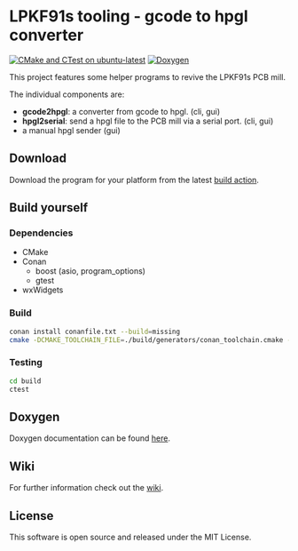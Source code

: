 # LPKF91s tooling - gcode to hpgl converter

[![CMake and CTest on ubuntu-latest](https://github.com/314rs/lpkf91s/actions/workflows/cmake.yml/badge.svg)](https://github.com/314rs/lpkf91s/actions/workflows/cmake.yml)
[![Doxygen](https://github.com/314rs/lpkf91s/actions/workflows/doxygen.yml/badge.svg)](https://github.com/314rs/lpkf91s/actions/workflows/doxygen.yml)

This project features some helper programs to revive the LPKF91s PCB mill.

The individual components are:

- __gcode2hpgl__: a converter from gcode to hpgl. (cli, gui)
- __hpgl2serial__: send a hpgl file to the PCB mill via a serial port. (cli, gui)
- a manual hpgl sender (gui)

## Download

Download the program for your platform from the latest [build action](https://github.com/314rs/lpkf91s/actions/workflows/cmake.yml).

## Build yourself

### Dependencies

- CMake
- Conan
  - boost (asio, program_options)
  - gtest
- wxWidgets

### Build

```sh
conan install conanfile.txt --build=missing
cmake -DCMAKE_TOOLCHAIN_FILE=./build/generators/conan_toolchain.cmake -S. -B./build -G "YourGeneratorHere"
```

### Testing

```sh
cd build
ctest
```

## Doxygen

Doxygen documentation can be found [here](https://314rs.github.io/lpkf91s/).

## Wiki

For further information check out the [wiki](https://github.com/314rs/lpkf91s/wiki).

## License

This software is open source and released under the MIT License.
